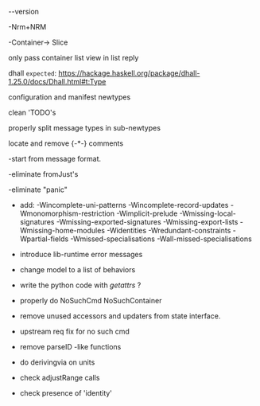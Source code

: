 --version

-Nrm+NRM

-Container-> Slice

only pass container list view in list reply

dhall `expected`:  https://hackage.haskell.org/package/dhall-1.25.0/docs/Dhall.html#t:Type

configuration and manifest newtypes

clean 'TODO's

properly split message types in sub-newtypes

locate and remove {-*-} comments

-start from message format.

-eliminate fromJust's

-eliminate "panic"

- add: 
    -Wincomplete-uni-patterns
    -Wincomplete-record-updates
    -Wmonomorphism-restriction
    -Wimplicit-prelude
    -Wmissing-local-signatures
    -Wmissing-exported-signatures
    -Wmissing-export-lists
    -Wmissing-home-modules
    -Widentities
    -Wredundant-constraints
    -Wpartial-fields
    -Wmissed-specialisations
    -Wall-missed-specialisations

- introduce lib-runtime error messages

- change model to a list of behaviors

- write the python code with _getattrs_ ?

- properly do NoSuchCmd NoSuchContainer

- remove unused accessors and updaters from state interface.

- upstream req fix for no such cmd

- remove parseID -like functions

- do derivingvia on units

- check adjustRange calls

- check presence of 'identity'
